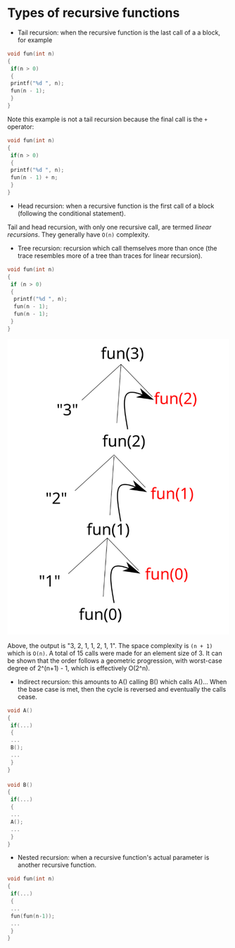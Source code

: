 # Types of recursive functions #

+ Tail recursion: when the recursive function is the last call of a a block, for example

```C++
void fun(int n)
{
 if(n > 0)
 {
 printf("%d ", n); 
 fun(n - 1);
 }
}
```

Note this example is not a tail recursion because the final call is the `+` operator:

```C++
void fun(int n)
{
 if(n > 0)
 {
 printf("%d ", n); 
 fun(n - 1) + n;
 }
}
```

+ Head recursion: when a recursive function is the first call of a block (following the conditional statement).

Tail and head recursion, with only one recursive call, are termed _linear recursions_. They generally have `O(n)` complexity.

+ Tree recursion: recursion which call themselves more than once (the trace resembles more of a tree than traces for linear recursion).

```cpp
void fun(int n)
{
 if (n > 0)
 {
  printf("%d ", n);
  fun(n - 1);
  fun(n - 1);
 }
}
```

![](/images/recursiveTracing3.svg)

Above, the output is "3, 2, 1, 1, 2, 1, 1". The space complexity is `(n + 1)` which is `O(n)`. A total of 15 calls were made for an element size of 3. It can be shown that the order follows a geometric progression, with worst-case degree of 2^(n+1) - 1, which is effectively O(2^n).

+ Indirect recursion: this amounts to A() calling B() which calls A()... When the base case is met, then the cycle is reversed and eventually the calls cease.

```cpp
void A()
{
 if(...)
 {
 ...
 B();
 ...
 }
}

void B()
{
 if(...)
 {
 ...
 A();
 ...
 }
}
```

+ Nested recursion: when a recursive function's actual parameter is another recursive function.

```cpp
void fun(int n)
{
 if(...)
 {
 ...
 fun(fun(n-1));
 ...
 }
}
```
